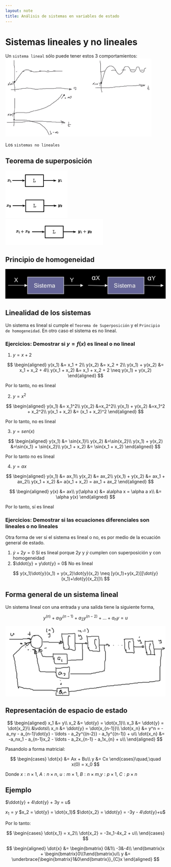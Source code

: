 ```yaml
---
layout: note
title: Análisis de sistemas en variables de estado
---
```


# Sistemas lineales y no lineales
Un `sistema lineal` sólo puede tener estos 3 comportamientos:
![1075047a4dd3901dbe9e177f4a79c055.png](../../img/45c83e6e9e0746bf89e72333f47a3e24.png)

Los `sistemas no lineales`

## Teorema de superposición
![6941d00ee7b940bbd85cc4e1a8b85ff3.png](../../img/5688cb6c62814f2a9a421f9e03aa9b1f.png)
![cc21309907b085372c4b7b5f34a561e0.png](../../img/8798213947e048bdbda9718e0a486f3d.png)

## Principio de homogeneidad
![ab92b26b54799d796ec72aab51f81069.png](../../img/f2d244267b74476a971db4addd33a875.png)

## Linealidad de los sistemas
Un sistema es lineal si cumple el `Teorema de Superposición` y el `Principio de homogeneidad`. En otro caso el sistema es no lineal.

### Ejercicios: Demostrar si $y=f(x)$ es lineal o no lineal
1. $y = x + 2$

$$
\begin{aligned}
y(x_1) &= x_1 + 2\\
y(x_2) &= x_2 + 2\\
y(x_1) + y(x_2) &= x_1 + x_2 + 4\\
y(x_1 + x_2) &= x_1 + x_2 + 2 \neq y(x_1) + y(x_2)
\end{aligned}
$$

 Por lo tanto, no es lineal
 
2. $y = x^2$

$$
\begin{aligned}
y(x_1) &= x_1^2\\
y(x_2) &=x_2^2\\
y(x_1) + y(x_2) &=x_1^2 + x_2^2\\
y(x_1 + x_2) &= (x_1 + x_2)^2
\end{aligned}
$$

 Por lo tanto, no es lineal

3. $y=sen(x)$

$$
\begin{aligned}
y(x_1) &= \sin{x_1}\\
y(x_2) &=\sin{x_2}\\
y(x_1) + y(x_2) &=\sin{x_1} + \sin{x_2}\\
y(x_1 + x_2) &= \sin(x_1 + x_2)
\end{aligned}
$$

Por lo tanto no es lineal

4. $y=ax$

$$
\begin{aligned}
y(x_1) &= ax_1\\
y(x_2) &= ax_2\\
y(x_1) + y(x_2) &= ax_1 + ax_2\\
y(x_1 + x_2) &= a(x_1 + x_2) = ax_1 + ax_2
\end{aligned}
$$

$$
\begin{aligned}
y(x) &= ax\\
y(\alpha x) &= a\alpha x = \alpha a x\\
&= \alpha y(x)
\end{aligned}
$$

Por lo tanto, sí es lineal

### Ejercicios: Demostrar si las ecuaciones diferenciales son lineales o no lineales
Otra forma de ver si el sistema es lineal o no, es por medio de la ecuación general de estado.

1. $\dot{y} + 2 y = 0$ Sí es lineal porque $2 y$ y $\dot{y}$ cumplen con superposición y con homogeneidad
2. $\ddot{y} + y\dot{y} = 0$ No es lineal

$$
y(x_1)\dot{y}(x_1) + y(x_2)\dot{y}(x_2) \neq [y(x_1)+y(x_2)][\dot{y}(x_1)+\dot{y}(x_2)]\\
$$


## Forma general de un sistema lineal
Un sistema lineal con una entrada y una salida tiene la siguiente forma,

$$
y^{(n)} + a_1y^{(n-1)} + a_2y^{(n-2)} + \ldots + a_ny = u
$$


![fd2f2f03c56db40c11b27afd1fc50c11.png](../../img/c06c13dc115245988a79f644db947cc8.png)

## Representación de espacio de estado

$$
\begin{aligned}
x_1 &= y\\
x_2 &= \dot{y} = \dot{x_1}\\
x_3 &= \ddot{y} = \dot{x_2}\\
&\vdots\\
x_n &= \ddot{y} = \dot{x_{n-1}}\\
\dot{x_n} &= y^n = -a_ny - a_{n-1}\dot{y} - \ldots - a_2y^{(n-2)} - a_1y^{(n-1)} + u\\
\dot{x_n} &= -a_nx_1 - a_{n-1}x_2 - \ldots - a_2x_{n-1} - a_1x_{n} + u\\
\end{aligned}
$$


Pasandolo a forma matricial:

$$
\begin{cases}
\dot{x} &= Ax + Bu\\
y &= Cx
\end{cases}\quad,\quad x(0) = x_0
$$

Donde
$x: n\times1$, $A:n\times n$, $u:m\times 1$, $B:n\times m$,$y:p\times 1$, $C: p\times n$

## Ejemplo
$\ddot{y} + 4\dot{y} + 3y = u$

$x_1 = y$
$x_2 = \dot{y} = \dot{x_1}$
$\dot{x_2} = \ddot{y} = -3y - 4\dot{y}+u$

Por lo tanto:

$$
\begin{cases}
\dot{x_1} = x_2\\
\dot{x_2} = -3x_1-4x_2 + u\\
\end{cases}
$$

$$
\begin{aligned}
\dot{x} &= \begin{bmatrix}
0&1\\
-3&-4\\
\end{bmatrix}x + \begin{bmatrix}0\\1\end{bmatrix}u\\
y &= \underbrace{\begin{bmatrix}1&0\end{bmatrix}}_{C}x
\end{aligned}
$$
